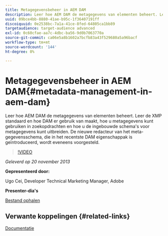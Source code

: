 ```yaml
---
title: Metagegevensbeheer in AEM DAM
description: Leer hoe AEM DAM de metagegevens van elementen beheert. Leer de XMP standaard en hoe DAM er gebruik van maakt, hoe u metagegevens kunt gebruiken in zoekopdrachten en hoe u de ingebouwde schema's voor metagegevens kunt uitbreiden. De nieuwe redacteur van het meta-gegevensschema, die in het recentste DAM eigenschappak is geïntroduceerd, wordt eveneens voorgesteld.
uuid: 09bce4bb-8880-41ae-b95c-1f36407191ff
discoiquuid: 0e2538bc-7a1a-41ce-8fed-64805ca1bb89
targetaudience: target-audience advanced
exl-id: 0c60cfae-aa7c-4dbc-ba56-9d0b7063770a
source-git-commit: ca06e5a8b1602a7bcfb83a43f529680a5a96bacf
workflow-type: tm+mt
source-wordcount: '144'
ht-degree: 0%

---
```


# Metagegevensbeheer in AEM DAM{#metadata-management-in-aem-dam}

Leer hoe AEM DAM de metagegevens van elementen beheert. Leer de XMP standaard en hoe DAM er gebruik van maakt, hoe u metagegevens kunt gebruiken in zoekopdrachten en hoe u de ingebouwde schema&#39;s voor metagegevens kunt uitbreiden. De nieuwe redacteur van het meta-gegevensschema, die in het recentste DAM eigenschappak is geïntroduceerd, wordt eveneens voorgesteld.

>[!VIDEO](https://video.tv.adobe.com/v/19524/?quality=9)

*Geleverd op 20 november 2013*

**Gepresenteerd door:**

Ugo Cei, Developer Technical Marketing Manager, Adobe

**Presenter-dia&#39;s**

[Bestand ophalen](assets/metadata-management-in-aem-dam.pdf)

## Verwante koppelingen {#related-links}

[Documentatie](https://docs.adobe.com/content/docs/en/cq/5-6-1/dam/metadata_for_digitalassetmanagement.html)
